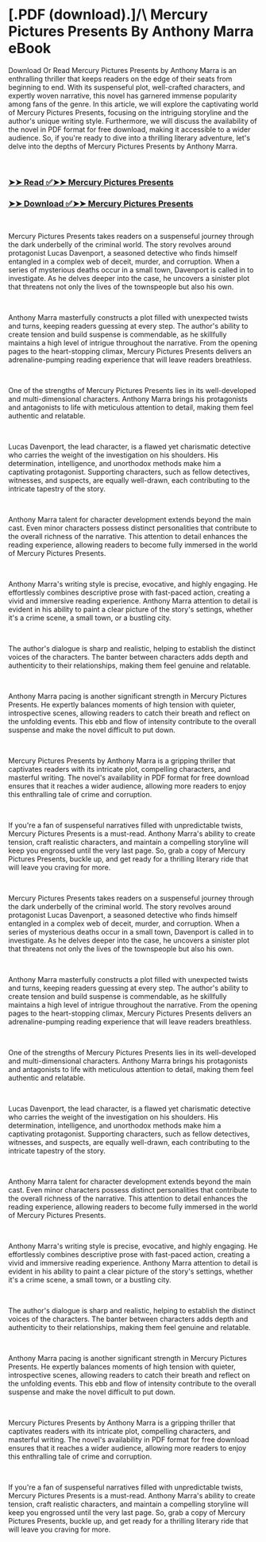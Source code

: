 # [.PDF (download).]/\ Mercury Pictures Presents By Anthony Marra eBook

<p>Download Or Read Mercury Pictures Presents by Anthony Marra is an enthralling thriller that keeps readers on the edge of their seats from beginning to end. With its suspenseful plot, well-crafted characters, and expertly woven narrative, this novel has garnered immense popularity among fans of the genre. In this article, we will explore the captivating world of Mercury Pictures Presents, focusing on the intriguing storyline and the author's unique writing style. Furthermore, we will discuss the availability of the novel in PDF format for free download, making it accessible to a wider audience. So, if you're ready to dive into a thrilling literary adventure, let's delve into the depths of Mercury Pictures Presents by Anthony Marra.</p>
<p>&nbsp;</p>

### [➤➤ Read ✅➤➤ Mercury Pictures Presents](https://thehelpfulbooks.blogspot.com/id/59109471)

### [➤➤ Download ✅➤➤ Mercury Pictures Presents](https://thehelpfulbooks.blogspot.com/id/59109471)

<p>&nbsp;</p>
<p>Mercury Pictures Presents takes readers on a suspenseful journey through the dark underbelly of the criminal world. The story revolves around protagonist Lucas Davenport, a seasoned detective who finds himself entangled in a complex web of deceit, murder, and corruption. When a series of mysterious deaths occur in a small town, Davenport is called in to investigate. As he delves deeper into the case, he uncovers a sinister plot that threatens not only the lives of the townspeople but also his own.</p>
<p>&nbsp;</p>
<p>Anthony Marra masterfully constructs a plot filled with unexpected twists and turns, keeping readers guessing at every step. The author's ability to create tension and build suspense is commendable, as he skillfully maintains a high level of intrigue throughout the narrative. From the opening pages to the heart-stopping climax, Mercury Pictures Presents delivers an adrenaline-pumping reading experience that will leave readers breathless.</p>
<p>&nbsp;</p>
<p>One of the strengths of Mercury Pictures Presents lies in its well-developed and multi-dimensional characters. Anthony Marra brings his protagonists and antagonists to life with meticulous attention to detail, making them feel authentic and relatable.</p>
<p>&nbsp;</p>
<p>Lucas Davenport, the lead character, is a flawed yet charismatic detective who carries the weight of the investigation on his shoulders. His determination, intelligence, and unorthodox methods make him a captivating protagonist. Supporting characters, such as fellow detectives, witnesses, and suspects, are equally well-drawn, each contributing to the intricate tapestry of the story.</p>
<p>&nbsp;</p>
<p>Anthony Marra talent for character development extends beyond the main cast. Even minor characters possess distinct personalities that contribute to the overall richness of the narrative. This attention to detail enhances the reading experience, allowing readers to become fully immersed in the world of Mercury Pictures Presents.</p>
<p>&nbsp;</p>
<p>Anthony Marra's writing style is precise, evocative, and highly engaging. He effortlessly combines descriptive prose with fast-paced action, creating a vivid and immersive reading experience. Anthony Marra attention to detail is evident in his ability to paint a clear picture of the story's settings, whether it's a crime scene, a small town, or a bustling city.</p>
<p>&nbsp;</p>
<p>The author's dialogue is sharp and realistic, helping to establish the distinct voices of the characters. The banter between characters adds depth and authenticity to their relationships, making them feel genuine and relatable.</p>
<p>&nbsp;</p>
<p>Anthony Marra pacing is another significant strength in Mercury Pictures Presents. He expertly balances moments of high tension with quieter, introspective scenes, allowing readers to catch their breath and reflect on the unfolding events. This ebb and flow of intensity contribute to the overall suspense and make the novel difficult to put down.</p>
<p>&nbsp;</p>
<p>Mercury Pictures Presents by Anthony Marra is a gripping thriller that captivates readers with its intricate plot, compelling characters, and masterful writing. The novel's availability in PDF format for free download ensures that it reaches a wider audience, allowing more readers to enjoy this enthralling tale of crime and corruption.</p>
<p>&nbsp;</p>
<p>If you're a fan of suspenseful narratives filled with unpredictable twists, Mercury Pictures Presents is a must-read. Anthony Marra's ability to create tension, craft realistic characters, and maintain a compelling storyline will keep you engrossed until the very last page. So, grab a copy of Mercury Pictures Presents, buckle up, and get ready for a thrilling literary ride that will leave you craving for more.</p>
<p>&nbsp;</p>
<p>Mercury Pictures Presents takes readers on a suspenseful journey through the dark underbelly of the criminal world. The story revolves around protagonist Lucas Davenport, a seasoned detective who finds himself entangled in a complex web of deceit, murder, and corruption. When a series of mysterious deaths occur in a small town, Davenport is called in to investigate. As he delves deeper into the case, he uncovers a sinister plot that threatens not only the lives of the townspeople but also his own.</p>
<p>&nbsp;</p>
<p>Anthony Marra masterfully constructs a plot filled with unexpected twists and turns, keeping readers guessing at every step. The author's ability to create tension and build suspense is commendable, as he skillfully maintains a high level of intrigue throughout the narrative. From the opening pages to the heart-stopping climax, Mercury Pictures Presents delivers an adrenaline-pumping reading experience that will leave readers breathless.</p>
<p>&nbsp;</p>
<p>One of the strengths of Mercury Pictures Presents lies in its well-developed and multi-dimensional characters. Anthony Marra brings his protagonists and antagonists to life with meticulous attention to detail, making them feel authentic and relatable.</p>
<p>&nbsp;</p>
<p>Lucas Davenport, the lead character, is a flawed yet charismatic detective who carries the weight of the investigation on his shoulders. His determination, intelligence, and unorthodox methods make him a captivating protagonist. Supporting characters, such as fellow detectives, witnesses, and suspects, are equally well-drawn, each contributing to the intricate tapestry of the story.</p>
<p>&nbsp;</p>
<p>Anthony Marra talent for character development extends beyond the main cast. Even minor characters possess distinct personalities that contribute to the overall richness of the narrative. This attention to detail enhances the reading experience, allowing readers to become fully immersed in the world of Mercury Pictures Presents.</p>
<p>&nbsp;</p>
<p>Anthony Marra's writing style is precise, evocative, and highly engaging. He effortlessly combines descriptive prose with fast-paced action, creating a vivid and immersive reading experience. Anthony Marra attention to detail is evident in his ability to paint a clear picture of the story's settings, whether it's a crime scene, a small town, or a bustling city.</p>
<p>&nbsp;</p>
<p>The author's dialogue is sharp and realistic, helping to establish the distinct voices of the characters. The banter between characters adds depth and authenticity to their relationships, making them feel genuine and relatable.</p>
<p>&nbsp;</p>
<p>Anthony Marra pacing is another significant strength in Mercury Pictures Presents. He expertly balances moments of high tension with quieter, introspective scenes, allowing readers to catch their breath and reflect on the unfolding events. This ebb and flow of intensity contribute to the overall suspense and make the novel difficult to put down.</p>
<p>&nbsp;</p>
<p>Mercury Pictures Presents by Anthony Marra is a gripping thriller that captivates readers with its intricate plot, compelling characters, and masterful writing. The novel's availability in PDF format for free download ensures that it reaches a wider audience, allowing more readers to enjoy this enthralling tale of crime and corruption.</p>
<p>&nbsp;</p>
<p>If you're a fan of suspenseful narratives filled with unpredictable twists, Mercury Pictures Presents is a must-read. Anthony Marra's ability to create tension, craft realistic characters, and maintain a compelling storyline will keep you engrossed until the very last page. So, grab a copy of Mercury Pictures Presents, buckle up, and get ready for a thrilling literary ride that will leave you craving for more.</p>
<p>&nbsp;</p>
